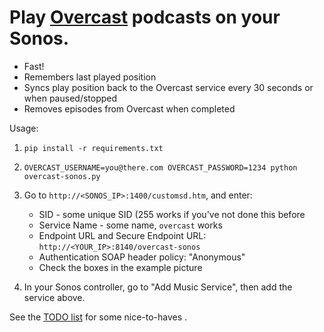 # Play [Overcast](https://overcast.fm/) podcasts on your Sonos.

* Fast! 
* Remembers last played position
* Syncs play position back to the Overcast service every 30 seconds or when paused/stopped
* Removes episodes from Overcast when completed

Usage:

1. `pip install -r requirements.txt`

1. `OVERCAST_USERNAME=you@there.com OVERCAST_PASSWORD=1234 python overcast-sonos.py`

1. Go to `http://<SONOS_IP>:1400/customsd.htm`, and enter:

    - SID - some unique SID (255 works if you've not done this before
    - Service Name - some name, `overcast` works
    - Endpoint URL and Secure Endpoint URL: `http://<YOUR_IP>:8140/overcast-sonos`
    - Authentication SOAP header policy: "Anonymous"
    - Check the boxes in the example picture

 1. In your Sonos controller, go to "Add Music Service", then add the service above.

 See the [TODO list](./TODO.md) for some nice-to-haves .
